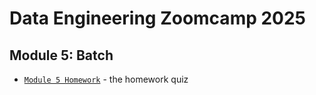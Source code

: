 # Data Engineering Zoomcamp 2025

## Module 5: Batch

- [`Module 5 Homework`](de_zoomcamp_hw05.ipynb) - the homework quiz
